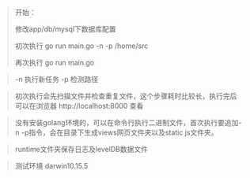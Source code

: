 > 开始： 
>
> 修改app/db/mysql下数据库配置
>
> 初次执行 go run main.go -n -p /home/src
>
> 再次执行 go run main.go

> -n 执行新任务 
> -p 检测路径

> 初次执行会先扫描文件并检查重复文件，这个步骤耗时比较长，执行完后 可以在浏览器 http://localhost:8000 查看

> 没有安装golang环境的，可以在命令行执行二进制文件，首次执行要追加-n -p指令，会在目录下生成views网页文件夹以及static js文件夹。

> runtime文件夹保存日志及levelDB数据文件

> 测试环境 darwin10.15.5  